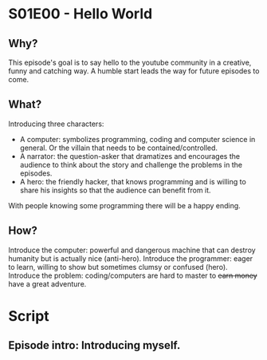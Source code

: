 # S01E00 - Hello World

## Why?

This episode's goal is to say hello to the youtube community in a creative, funny
and catching way. A humble start leads the way for future episodes to come.

## What?

Introducing three characters:

- A computer: symbolizes programming, coding and computer science in general. Or the
  villain that needs to be contained/controlled.
- A narrator: the question-asker that dramatizes and encourages the audience to think
  about the story and challenge the problems in the episodes.
- A hero: the friendly hacker, that knows programming and is willing to share his insights
  so that the audience can benefit from it.

With people knowing some programming there will be a happy ending.

## How?

Introduce the computer: powerful and dangerous machine that can destroy humanity but is
actually nice (anti-hero).
Introduce the programmer: eager to learn, willing to show but sometimes clumsy or 
confused (hero).
Introduce the problem: coding/computers are hard to master to ~~earn money~~ have a great
adventure.

# Script

## Episode intro: Introducing myself.
